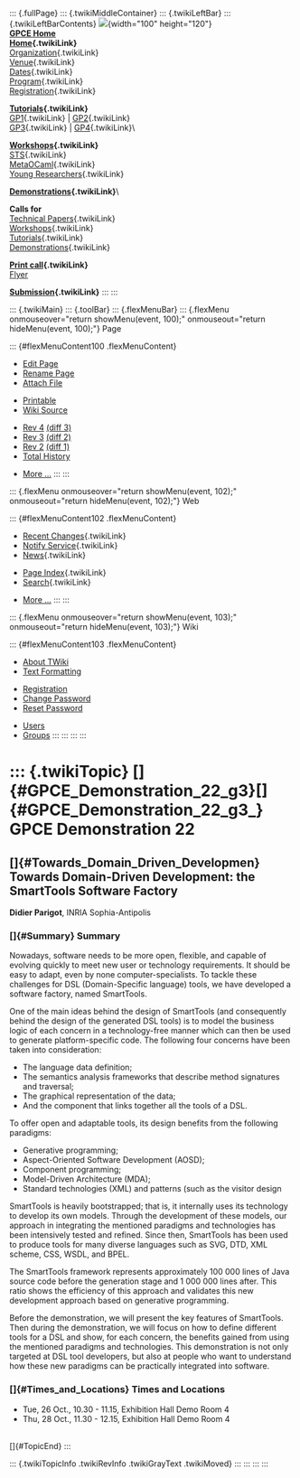 ::: {.fullPage}
::: {.twikiMiddleContainer}
::: {.twikiLeftBar}
::: {.twikiLeftBarContents}
![](../pub/Gpce04/WebLeftBar/gpce-logo.jpg){width="100" height="120"}\
**[GPCE Home](http://www.gpce.org)**\
**[Home](WebHome){.twikiLink}**\
[Organization](ConferenceOrganization){.twikiLink}\
[Venue](ConferenceVenue){.twikiLink}\
[Dates](ImportantDates){.twikiLink}\
[Program](ConferenceProgram){.twikiLink}\
[Registration](ConferenceRegistration){.twikiLink}

**[Tutorials](GpceTutorials){.twikiLink}**\
[GP1](TutorialGP1){.twikiLink} \| [GP2](TutorialGP2){.twikiLink}\
[GP3](TutorialGP3){.twikiLink} \| [GP4](TutorialGP4){.twikiLink}\

**[Workshops](GpceWorkshops){.twikiLink}**\
[STS](STS){.twikiLink}\
[MetaOCaml](http://www.program-transformation.org/Gpce04/MetaOCaml){.twikiLink}\
[Young
Researchers](http://www.program-transformation.org/Gpce04/YoungResearchers){.twikiLink}

**[Demonstrations](GpceDemonstrations){.twikiLink}**\

**Calls for**\
[Technical Papers](CallForPapers){.twikiLink}\
[Workshops](CallForWorkshops){.twikiLink}\
[Tutorials](CallForTutorials){.twikiLink}\
[Demonstrations](CallForDemonstrations){.twikiLink}

**[Print call](PrintCall){.twikiLink}**\
[Flyer](http://www.cs.uu.nl/~visser/GPCE04-CfC.pdf)

**[Submission](ElectronicSubmission){.twikiLink}**
:::
:::

::: {.twikiMain}
::: {.toolBar}
::: {.flexMenuBar}
::: {.flexMenu onmouseover="return showMenu(event, 100);" onmouseout="return hideMenu(event, 100);"}
Page

::: {#flexMenuContent100 .flexMenuContent}
-   [Edit
    Page](http://www.program-transformation.org/edit/Gpce04/GpceDemo1?t=1536827625)
-   [Rename
    Page](http://www.program-transformation.org/rename/Gpce04/GpceDemo1)
-   [Attach
    File](http://www.program-transformation.org/attach/Gpce04/GpceDemo1)

<!-- -->

-   [Printable](http://www.program-transformation.org/view/Gpce04/GpceDemo1?skin=print.pattern)
-   [Wiki
    Source](http://www.program-transformation.org/view/Gpce04/GpceDemo1?skin=text&raw=on&contenttype=text/plain)

<!-- -->

-   [Rev
    4](http://www.program-transformation.org/view/Gpce04/GpceDemo1?rev=1.4)
    [(diff 3)](http://www.program-transformation.org/rdiff/Gpce04/GpceDemo1?rev1=1.4&rev2=1.3)
-   [Rev
    3](http://www.program-transformation.org/view/Gpce04/GpceDemo1?rev=1.3)
    [(diff 2)](http://www.program-transformation.org/rdiff/Gpce04/GpceDemo1?rev1=1.3&rev2=1.2)
-   [Rev
    2](http://www.program-transformation.org/view/Gpce04/GpceDemo1?rev=1.2)
    [(diff 1)](http://www.program-transformation.org/rdiff/Gpce04/GpceDemo1?rev1=1.2&rev2=1.1)
-   [Total
    History](http://www.program-transformation.org/rdiff/Gpce04/GpceDemo1)

<!-- -->

-   [More
    \...](http://www.program-transformation.org/oops/Gpce04/GpceDemo1?template=oopsmore&param1=1.4&param2=1.4)
:::
:::

::: {.flexMenu onmouseover="return showMenu(event, 102);" onmouseout="return hideMenu(event, 102);"}
Web

::: {#flexMenuContent102 .flexMenuContent}
-   [Recent Changes](WebChanges){.twikiLink}
-   [Notify Service](WebNotify){.twikiLink}
-   [News](WebNews){.twikiLink}

<!-- -->

-   [Page Index](WebIndex){.twikiLink}
-   [Search](WebSearch){.twikiLink}

<!-- -->

-   [More
    \...](http://www.program-transformation.org/oops/Gpce04/GpceDemo1?template=oopsmore&param1=1.4&param2=1.4)
:::
:::

::: {.flexMenu onmouseover="return showMenu(event, 103);" onmouseout="return hideMenu(event, 103);"}
Wiki

::: {#flexMenuContent103 .flexMenuContent}
-   [About
    TWiki](http://www.program-transformation.org/view/TWiki/WebHome)
-   [Text
    Formatting](http://www.program-transformation.org/view/TWiki/TextFormattingRules)

<!-- -->

-   [Registration](http://www.program-transformation.org/view/TWiki/TWikiRegistration)
-   [Change
    Password](http://www.program-transformation.org/view/TWiki/ChangePassword)
-   [Reset
    Password](http://www.program-transformation.org/view/TWiki/ResetPassword)

<!-- -->

-   [Users](http://www.program-transformation.org/view/Main/TWikiUsers)
-   [Groups](http://www.program-transformation.org/view/Main/TWikiGroups)
:::
:::
:::
:::

::: {.twikiTopic}
[]{#GPCE_Demonstration_22_g3}[]{#GPCE_Demonstration_22_g3_} GPCE Demonstration 22
=================================================================================

[]{#Towards_Domain_Driven_Developmen} Towards Domain-Driven Development: the SmartTools Software Factory
--------------------------------------------------------------------------------------------------------

**Didier Parigot**, INRIA Sophia-Antipolis

### []{#Summary} Summary

Nowadays, software needs to be more open, flexible, and capable of
evolving quickly to meet new user or technology requirements. It should
be easy to adapt, even by none computer-specialists. To tackle these
challenges for DSL (Domain-Specific language) tools, we have developed a
software factory, named SmartTools.

One of the main ideas behind the design of SmartTools (and consequently
behind the design of the generated DSL tools) is to model the business
logic of each concern in a technology-free manner which can then be used
to generate platform-specific code. The following four concerns have
been taken into consideration:

-   The language data definition;
-   The semantics analysis frameworks that describe method signatures
    and traversal;
-   The graphical representation of the data;
-   And the component that links together all the tools of a DSL.

To offer open and adaptable tools, its design benefits from the
following paradigms:

-   Generative programming;
-   Aspect-Oriented Software Development (AOSD);
-   Component programming;
-   Model-Driven Architecture (MDA);
-   Standard technologies (XML) and patterns (such as the visitor design

SmartTools is heavily bootstrapped; that is, it internally uses its
technology to develop its own models. Through the development of these
models, our approach in integrating the mentioned paradigms and
technologies has been intensively tested and refined. Since then,
SmartTools has been used to produce tools for many diverse languages
such as SVG, DTD, XML scheme, CSS, WSDL, and BPEL.

The SmartTools framework represents approximately 100 000 lines of Java
source code before the generation stage and 1 000 000 lines after. This
ratio shows the efficiency of this approach and validates this new
development approach based on generative programming.

Before the demonstration, we will present the key features of
SmartTools. Then during the demonstration, we will focus on how to
define different tools for a DSL and show, for each concern, the
benefits gained from using the mentioned paradigms and technologies.
This demonstration is not only targeted at DSL tool developers, but also
at people who want to understand how these new paradigms can be
practically integrated into software.

### []{#Times_and_Locations} Times and Locations

-   Tue, 26 Oct., 10.30 - 11.15, Exhibition Hall Demo Room 4
-   Thu, 28 Oct., 11.30 - 12.15, Exhibition Hall Demo Room 4

\
[]{#TopicEnd}
:::

::: {.twikiTopicInfo .twikiRevInfo .twikiGrayText .twikiMoved}
:::
:::
:::
:::
